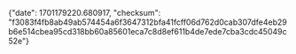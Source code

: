 {"date": 1701179220.680917, "checksum": "f3083f4fb8ab49ab574454a6f3647312bfa41fcff06d762d0cab307dfe4eb29b6e514cbea95cd318bb60a85601eca7c8d8ef611b4de7ede7cba3cdc45049c52e"}